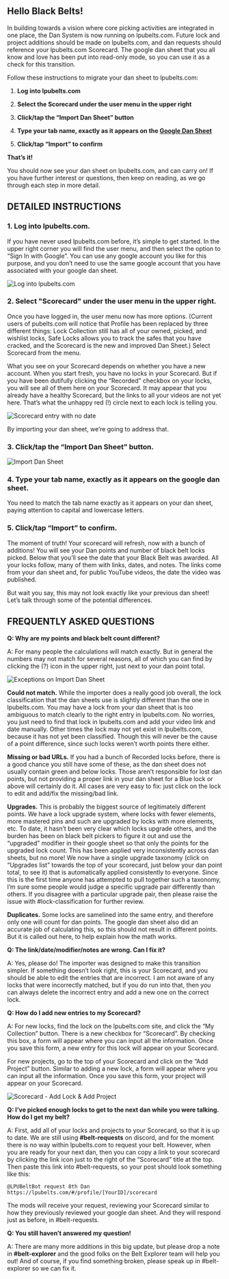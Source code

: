 ## Hello Black Belts!

In building towards a vision where core picking activities are integrated in one place, the Dan System is now running on lpubelts.com. Future lock and project additions should be made on lpubelts.com, and dan requests should reference your lpubelts.com Scorecard. The google dan sheet that you all know and love has been put into read-only mode, so you can use it as a check for this transition.

Follow these instructions to migrate your dan sheet to lpubelts.com:

1. **Log into lpubelts.com**

2. **Select the Scorecard under the user menu in the upper right**
3. **Click/tap the “Import Dan Sheet” button**
4. **Type your tab name, exactly as it appears on the [Google Dan Sheet](https://docs.google.com/spreadsheets/d/1gXQvnFi5usYNcFJKqxxBXYzMczNZ0ml_UVHYrX4D90o/edit?usp=sharing)**
5. **Click/tap “Import” to confirm**

**That’s it!**

You should now see your dan sheet on lpubelts.com, and can carry on! If you have further interest or questions, then keep on reading, as we go through each step in more detail.

## DETAILED INSTRUCTIONS

### 1. Log into lpubelts.com.

If you have never used lpubelts.com before, it’s simple to get started. In the upper right corner you will find the user menu, and then select the option to “Sign In with Google”. You can use any google account you like for this purpose, and you don’t need to use the same google account that you have associated with your google dan sheet.

![Log into lpubelts.com](https://dev.lpubelts.com/images/sign-in-+-scorecard-link-s.png)

### 2. Select "Scorecard" under the user menu in the upper right.

Once you have logged in, the user menu now has more options. (Current users of pubelts.com will notice that Profile has been replaced by three different things: Lock Collection still has all of your owned, picked, and wishlist locks, Safe Locks allows you to track the safes that you have cracked, and the Scorecard is the new and improved Dan Sheet.) Select Scorecard from the menu.

What you see on your Scorecard depends on whether you have a new account. When you start fresh, you have no locks in your Scorecard. But if you have been dutifully clicking the “Recorded” checkbox on your locks, you will see all of them here on your Scorecard. It may appear that you already have a healthy Scorecard, but the links to all your videos are not yet here. That’s what the unhappy red (!) circle next to each lock is telling you.

![Scorecard entry with no date](https://dev.lpubelts.com/images/no-date-s.png)

By importing your dan sheet, we’re going to address that.

### 3. Click/tap the “Import Dan Sheet” button.

![Import Dan Sheet](https://dev.lpubelts.com/images/import-dan-+-import-form-s.png)

### 4. Type your tab name, exactly as it appears on the google dan sheet.

   You need to match the tab name exactly as it appears on your dan sheet, paying attention to capital and lowercase letters.

### 5. Click/tap “Import” to confirm.

   The moment of truth! Your scorecard will refresh, now with a bunch of additions! You will see your Dan points and number of black belt locks picked. Below that you’ll see the date that your Black Belt was awarded. All your locks follow, many of them with links, dates, and notes. The links come from your dan sheet and, for public YouTube videos, the date the video was published.

But wait you say, this may not look exactly like your previous dan sheet! Let’s talk through some of the potential differences.

## FREQUENTLY ASKED QUESTIONS

**Q: Why are my points and black belt count different?**

A: For many people the calculations will match exactly. But in general the numbers may not match for several reasons, all of which you can find by clicking the (?) icon in the upper right, just next to your dan point total.

![Exceptions on Import Dan Sheet](https://dev.lpubelts.com/images/exceptions-s.png)

**Could not match.** While the importer does a really good job overall, the lock classification that the dan sheets use is slightly different than the one in lpubelts.com. You may have a lock from your dan sheet that is too ambiguous to match clearly to the right entry in lpubelts.com. No worries, you just need to find that lock in lpubelts.com and add your video link and date manually. Other times the lock may not yet exist in lpubelts.com, because it has not yet been classified. Though this will never be the cause of a point difference, since such locks weren’t worth points there either.

**Missing or bad URLs.** If you had a bunch of Recorded locks before, there is a good chance you still have some of these, as the dan sheet does not usually contain green and below locks. Those aren’t responsible for lost dan points, but not providing a proper link in your dan sheet for a Blue lock or above will certainly do it. All cases are very easy to fix: just click on the lock to edit and add/fix the missing/bad link.

**Upgrades.** This is probably the biggest source of legitimately different points. We have a lock upgrade system, where locks with fewer elements, more mastered pins and such are upgraded by locks with more elements, etc. To date, it hasn’t been very clear which locks upgrade others, and the burden has been on black belt pickers to figure it out and use the “upgraded” modifier in their google sheet so that only the points for the upgraded lock count. This has been applied very inconsistently across dan sheets, but no more! We now have a single upgrade taxonomy (click on “Upgrades list” towards the top of your scorecard, just below your dan point total, to see it) that is automatically applied consistently to everyone. Since this is the first time anyone has attempted to pull together such a taxonomy, I’m sure some people would judge a specific upgrade pair differently than others. If you disagree with a particular upgrade pair, then please raise the issue with #lock-classification for further review.

**Duplicates.** Some locks are samelined into the same entry, and therefore only one will count for dan points. The google dan sheet also did an accurate job of calculating this, so this should not result in different points. But it is called out here, to help explain how the math works.

**Q: The link/date/modifier/notes are wrong. Can I fix it?**

A: Yes, please do! The importer was designed to make this transition simpler. If something doesn’t look right, this is your Scorecard, and you should be able to edit the entries that are incorrect. I am not aware of any locks that were incorrectly matched, but if you do run into that, then you can always delete the incorrect entry and add a new one on the correct lock.

**Q: How do I add new entries to my Scorecard?**

A: For new locks, find the lock on the lpubelts.com site, and click the “My Collection” button. There is a new checkbox for “Scorecard”. By checking this box, a form will appear where you can input all the information. Once you save this form, a new entry for this lock will appear on your Scorecard.

For new projects, go to the top of your Scorecard and click on the “Add Project” button. Similar to adding a new lock, a form will appear where you can input all the information. Once you save this form, your project will appear on your Scorecard.

![Scorecard - Add Lock & Add Project](https://dev.lpubelts.com/images/collection-+-add-project-s.png)

**Q: I’ve picked enough locks to get to the next dan while you were talking. How do I get my belt?**

A: First, add all of your locks and projects to your Scorecard, so that it is up to date. We are still using **#belt-requests** on discord, and for the moment there is no way within lpubelts.com to request your belt. However, when you are ready for your next dan, then you can copy a link to your scorecard by clicking the link icon just to the right of the “Scorecard” title at the top. Then paste this link into #belt-requests, so your post should look something like this:

`@LPUBeltBot request 8th Dan https://lpubelts.com/#/profile/[YourID]/scorecard`

The mods will receive your request, reviewing your Scorecard similar to how they previously reviewed your google dan sheet. And they will respond just as before, in #belt-requests.

**Q: You still haven’t answered my question!**

A: There are many more additions in this big update, but please drop a note in **#belt-explorer** and the good folks on the Belt Explorer team will help you out! And of course, if you find something broken, please speak up in #belt-explorer so we can fix it.
